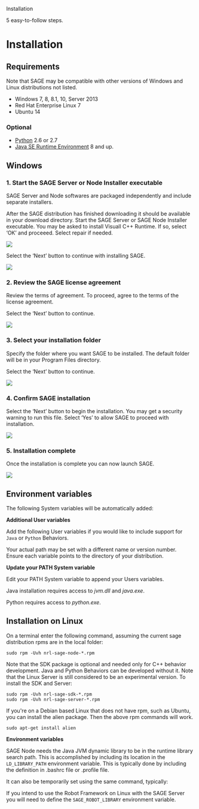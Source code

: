 Installation

5 easy-to-follow steps.

Installation
============

Requirements
------------

Note that SAGE may be compatible with other versions of Windows and
Linux distributions not listed.

-   Windows 7, 8, 8.1, 10, Server 2013
-   Red Hat Enterprise Linux 7
-   Ubuntu 14

### Optional

-   [Python](https://www.python.org/downloads/) 2.6 or 2.7
-   [Java SE Runtime
    Environment](http://www.oracle.com/technetwork/java/javase/downloads/index.html)
    8 and up.

Windows
-------

### 1. Start the SAGE Server or Node Installer executable

SAGE Server and Node softwares are packaged independently and include
separate installers.

After the SAGE distribution has finished downloading it should be
available in your download directory. Start the SAGE Server or SAGE Node
Installer executable. You may be asked to install Visuall C++ Runtime.
If so, select ‘OK’ and proceeed. Select repair if needed.

![](_images/sage_installer_imgs/visual_c_install.png)

Select the ‘Next’ button to continue with installing SAGE.

![](_images/sage_installer_imgs/setup_begin.png)

### 2. Review the SAGE license agreement

Review the terms of agreement. To proceed, agree to the terms of the
license agreement.

Select the ‘Next’ button to continue.

![](_images/sage_installer_imgs/setup_license.PNG)

### 3. Select your installation folder

Specify the folder where you want SAGE to be installed. The default
folder will be in your Program Files directory.

Select the ‘Next’ button to continue.

![](_images/sage_installer_imgs/setup_filePath.png)

### 4. Confirm SAGE installation

Select the ‘Next’ button to begin the installation. You may get a
security warning to run this file. Select ‘Yes’ to allow SAGE to proceed
with installation.

![](_images/sage_installer_imgs/setup_ready.png)

### 5. Installation complete

Once the installation is complete you can now launch SAGE.

![](_images/sage_installer_imgs/setup_complete.png)

Environment variables
---------------------

The following System variables will be automatically added:

**Additional User variables**

Add the following User variables if you would like to include support
for `Java` or `Python` Behaviors.

Your actual path may be set with a different name or version number.
Ensure each variable points to the directory of your distribution.

**Update your PATH System variable**

Edit your PATH System variable to append your Users variables.

Java installation requires access to *jvm.dll* and *java.exe*.

Python requires access to *python.exe*.

Installation on Linux
---------------------

On a terminal enter the following command, assuming the current sage
distribution rpms are in the local folder:

``` {.sourceCode .bat}
sudo rpm -Uvh nrl-sage-node-*.rpm
```

Note that the SDK package is optional and needed only for C++ behavior
development. Java and Python Behaviors can be developed without it. Note
that the Linux Server is still considered to be an experimental version.
To install the SDK and Server:

``` {.sourceCode .bat}
sudo rpm -Uvh nrl-sage-sdk-*.rpm
sudo rpm -Uvh nrl-sage-server-*.rpm
```

If you're on a Debian based Linux that does not have rpm, such as
Ubuntu, you can install the alien package. Then the above rpm commands
will work.

``` {.sourceCode .bat}
sudo apt-get install alien
```

**Environment variables**

SAGE Node needs the Java JVM dynamic library to be in the runtime
library search path. This is accomplished by including its location in
the `LD_LIBRARY_PATH` environment variable. This is typically done by
including the definition in .bashrc file or .profile file.

It can also be temporarily set using the same command, typically:

If you intend to use the Robot Framework on Linux with the SAGE Server
you will need to define the `SAGE_ROBOT_LIBRARY` environment variable.
